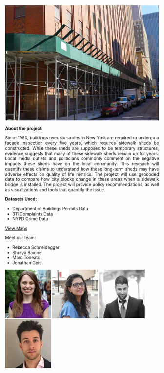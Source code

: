   ![alt text](img/swb.jpg)
  
 <b> About the project: </b>
 <div style="text-align: justify">
  Since 1980, buildings over six stories in New York are required to undergo a facade inspection every five years, which requires sidewalk sheds be constructed. While these sheds are supposed to be temporary structures, evidence suggests that many of these sidewalk sheds remain up for years. Local media outlets and politicians commonly comment on the negative impacts these sheds have on the local community. This research will quantify these claims to understand how these long-term sheds may have adverse effects on quality of life metrics. The project will use geocoded data to compare how city blocks change in these areas when a sidewalk bridge is installed.
The project will provide policy recommendations, as well as visualizations and tools that quantify the issue.  </div>
 
 <b> Datasets Used: </b>
 * Department of Buildings Permits Data
 * 311 Complaints Data
 * NYPD Crime Data  
  
  [View Maps](http://output.jsbin.com/ficepeq/1)
  
 Meet our team:

 * Rebecca Schneidegger
 * Shreya Bamne
 * Marc Toneato
 * Jonathan Geis    
 
 <img src="img/rebecca.jpg" height="160" width="150">
 <img src="img/shreya.jpg"  height="160" width="150">
 <img src="img/marc.jpg"  height="160" width="150">
 <img src="img/jonathan.jpg"  height="160" width="150">
